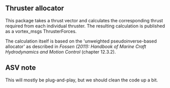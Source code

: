 ## Thruster allocator
This package takes a thrust vector and calculates the corresponding thrust required from each individual thruster.
The resulting calculation is published as a vortex_msgs ThrusterForces.

The calculation itself is based on the 'unweighted pseudoinverse-based allocator' as described in _Fossen (2011): Handbook
of Marine Craft Hydrodynamics and Motion Control_ (chapter 12.3.2).

## ASV note
This will mostly be plug-and-play, but we should clean the code up a bit.
